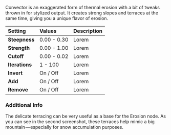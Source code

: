 Convector is an exaggerated form of thermal erosion with a bit of tweaks thrown in for stylized output. It creates strong slopes and terraces at the same time, giving you a unique flavor of erosion.


| Setting        | Values      | Description |
| :------------- | :---------- | :---------- |
| **Steepness**  | 0.00 - 0.30 | Lorem       |
| **Strength**   | 0.00 - 1.00 | Lorem       |
| **Cutoff**     | 0.00 - 0.02 | Lorem       |
| **Iterations** | 1 - 100     | Lorem       |
| **Invert**     | On / Off    | Lorem       |
| **Add**        | On / Off    | Lorem       |
| **Remove**     | On / Off    | Lorem       |

### Additional Info

The delicate terracing can be very useful as a base for the Erosion node. As you can see in the second screenshot, these terraces help mimic a big mountain — especially for snow accumulation purposes.
